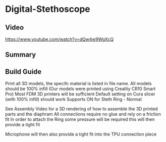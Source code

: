 # Digital-Stethoscope

## Video

https://www.youtube.com/watch?v=dQw4w9WgXcQ

## Summary


 
## Build Guide

Print all 3D models, the specifc material is listed in file name.
All models should be 100% infill
(Our models were printed using Creality CR10 Smart Pro)
Most FDM 3D printers will be sufficient
Default setting on Cura slicer (with 100% infill) should work
Supports ON for Steth Ring - Normal

See Assembly Video for a 3D rendering of how to assemble the 3D printed parts and the diaphram
All connections require no glue and rely on a friction fit
In order to attach the Ring some pressure will be required this will then provide a tight fit

Microphone will then also provide a tight fit into the TPU connection piece
